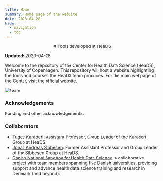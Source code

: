 ```yaml
---
title: Home
summary: Home page of the website
date: 2023-04-28
hide:
  - navigation
  - toc
---
```


<!--
# Put above to hide navigation (left), toc (right) or footer (bottom)

hide:
  - navigation 
  - toc
  - footer 

# You should hide the navigation if there are no subsections
# You should hide the Table of Contents if there are no important titles
-->

<center>
# Tools developed at HeaDS
</center>

**Updated:** 2023-04-28

Welcome to the repository of the Center for Health Data Science (HeaDS), University of Copenhagen. 
This repository will host a website highlighting the tools and courses the HeaDS team produces. For the main webpage of the Center, visit the [official website](https://heads.ku.dk/).

![team](https://heads.ku.dk/images/1100x600/heads_group_photo4.png)

### Acknowledgements

Funding and other acknowledgements.

### Collaborators

- [Tugce Karaderi](https://github.com/tooche): Assistant Professor, Group Leader of the Karaderi Group at HeaDS.
- [Jonas Andreas Sibbesen](https://github.com/jonassibbesen): Former Assistant Professor and Group Leader of the Sibbesen Group at HeaDS.
- [Danish National Sandbox for Health Data Science](https://hds-sandbox.github.io/): a collaborative project with team members spanning five Danish universities, providing support and advance health data science training and research in Denmark (and beyond).
